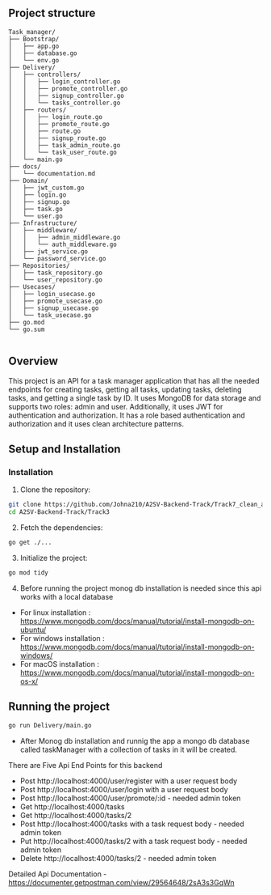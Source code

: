 ## Project structure

```
Task_manager/
├── Bootstrap/
│   ├── app.go
│   ├── database.go
│   └── env.go
├── Delivery/
│   ├── controllers/
│   │   ├── login_controller.go
│   │   ├── promote_controller.go
│   │   ├── signup_controller.go
│   │   └── tasks_controller.go
│   ├── routers/
│   │   ├── login_route.go
│   │   ├── promote_route.go
│   │   ├── route.go
│   │   ├── signup_route.go
│   │   ├── task_admin_route.go
│   │   └── task_user_route.go
│   └── main.go
├── docs/
│   └── documentation.md
├── Domain/
│   ├── jwt_custom.go
│   ├── login.go
│   ├── signup.go
│   ├── task.go
│   └── user.go
├── Infrastructure/
│   ├── middleware/
│   │   ├── admin_middleware.go
│   │   └── auth_middleware.go
│   ├── jwt_service.go
│   └── password_service.go
├── Repositories/
│   ├── task_repository.go
│   └── user_repository.go
├── Usecases/
│   ├── login_usecase.go
│   ├── promote_usecase.go
│   ├── signup_usecase.go
│   └── task_usecase.go
├── go.mod
└── go.sum


```

## Overview

This project is an API for a task manager application that has all the needed endpoints for creating tasks, getting all tasks, updating tasks, deleting tasks, and getting a single task by ID. It uses MongoDB for data storage and supports two roles: admin and user. Additionally, it uses JWT for authentication and authorization. It has a role based authentication and authorization and it uses clean architecture patterns.

## Setup and Installation

### Installation

1. Clone the repository:

```sh
git clone https://github.com/Johna210/A2SV-Backend-Track/Track7_clean_architecture.git
cd A2SV-Backend-Track/Track3

```

2. Fetch the dependencies:

```sh
go get ./...

```

3. Initialize the project:

```sh
go mod tidy

```
4. Before running the project monog db installation is needed since this api works with a local database

- For linux installation : https://www.mongodb.com/docs/manual/tutorial/install-mongodb-on-ubuntu/
- For windows installation : https://www.mongodb.com/docs/manual/tutorial/install-mongodb-on-windows/
- For macOS installation : https://www.mongodb.com/docs/manual/tutorial/install-mongodb-on-os-x/

## Running the project

```sh
go run Delivery/main.go

```

- After Monog db installation and runnig the app a mongo db database called taskManager with a collection of tasks in it will be created.

There are Five Api End Points for this backend
- Post http://localhost:4000/user/register with a user request body
- Post http://localhost:4000/user/login with a user request body
- Post http://localhost:4000/user/promote/:id - needed admin token
- Get http://localhost:4000/tasks
- Get http://localhost:4000/tasks/2
- Post http://localhost:4000/tasks with a task request body - needed admin token
- Put http://localhost:4000/tasks/2 with a task request body - needed admin token
- Delete http://localhost:4000/tasks/2 - needed admin token

Detailed Api Documentation - https://documenter.getpostman.com/view/29564648/2sA3s3GqWn